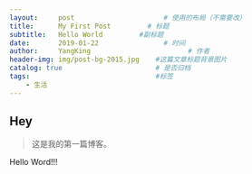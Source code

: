 ```yaml
---
layout:     post   				      # 使用的布局（不需要改）
title:      My First Post 		  # 标题 
subtitle:   Hello World         #副标题
date:       2019-01-22 				  # 时间
author:     YangKing 						# 作者
header-img: img/post-bg-2015.jpg 	#这篇文章标题背景图片
catalog: true 						# 是否归档
tags:								#标签
    - 生活
---
```


## Hey
>这是我的第一篇博客。

Hello Word!!!
